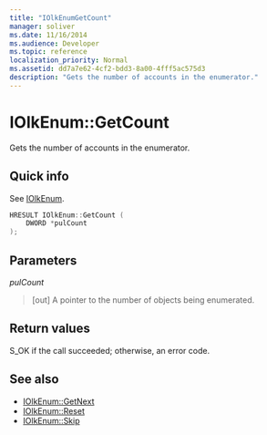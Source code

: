 ```yaml
---
title: "IOlkEnumGetCount"
manager: soliver
ms.date: 11/16/2014
ms.audience: Developer
ms.topic: reference
localization_priority: Normal
ms.assetid: dd7a7e62-4cf2-bdd3-8a00-4fff5ac575d3
description: "Gets the number of accounts in the enumerator."
---
```


# IOlkEnum::GetCount

Gets the number of accounts in the enumerator.
  
## Quick info

See [IOlkEnum](iolkenum.md).
  
```cpp
HRESULT IOlkEnum::GetCount ( 
    DWORD *pulCount 
);

```

## Parameters

_pulCount_
  
> [out] A pointer to the number of objects being enumerated.
    
## Return values

S_OK if the call succeeded; otherwise, an error code.
  
## See also

- [IOlkEnum::GetNext](iolkenum-getnext.md)  
- [IOlkEnum::Reset](iolkenum-reset.md) 
- [IOlkEnum::Skip](iolkenum-skip.md)


